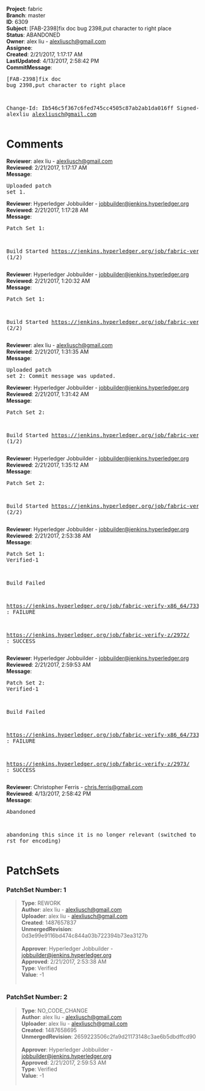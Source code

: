<strong>Project</strong>: fabric<br><strong>Branch</strong>: master<br><strong>ID</strong>: 6309<br><strong>Subject</strong>: [FAB-2398]fix doc bug 2398,put character to right place<br><strong>Status</strong>: ABANDONED<br><strong>Owner</strong>: alex liu - alexliusch@gmail.com<br><strong>Assignee</strong>:<br><strong>Created</strong>: 2/21/2017, 1:17:17 AM<br><strong>LastUpdated</strong>: 4/13/2017, 2:58:42 PM<br><strong>CommitMessage</strong>:<br><pre>[FAB-2398]fix doc bug 2398,put character to right place

Change-Id: Ib546c5f367c6fed745cc4505c87ab2ab1da016ff
Signed-off-by: alexliu <alexliusch@gmail.com>
</pre><h1>Comments</h1><strong>Reviewer</strong>: alex liu - alexliusch@gmail.com<br><strong>Reviewed</strong>: 2/21/2017, 1:17:17 AM<br><strong>Message</strong>: <pre>Uploaded patch set 1.</pre><strong>Reviewer</strong>: Hyperledger Jobbuilder - jobbuilder@jenkins.hyperledger.org<br><strong>Reviewed</strong>: 2/21/2017, 1:17:28 AM<br><strong>Message</strong>: <pre>Patch Set 1:

Build Started https://jenkins.hyperledger.org/job/fabric-verify-z/2972/ (1/2)</pre><strong>Reviewer</strong>: Hyperledger Jobbuilder - jobbuilder@jenkins.hyperledger.org<br><strong>Reviewed</strong>: 2/21/2017, 1:20:32 AM<br><strong>Message</strong>: <pre>Patch Set 1:

Build Started https://jenkins.hyperledger.org/job/fabric-verify-x86_64/7337/ (2/2)</pre><strong>Reviewer</strong>: alex liu - alexliusch@gmail.com<br><strong>Reviewed</strong>: 2/21/2017, 1:31:35 AM<br><strong>Message</strong>: <pre>Uploaded patch set 2: Commit message was updated.</pre><strong>Reviewer</strong>: Hyperledger Jobbuilder - jobbuilder@jenkins.hyperledger.org<br><strong>Reviewed</strong>: 2/21/2017, 1:31:42 AM<br><strong>Message</strong>: <pre>Patch Set 2:

Build Started https://jenkins.hyperledger.org/job/fabric-verify-z/2973/ (1/2)</pre><strong>Reviewer</strong>: Hyperledger Jobbuilder - jobbuilder@jenkins.hyperledger.org<br><strong>Reviewed</strong>: 2/21/2017, 1:35:12 AM<br><strong>Message</strong>: <pre>Patch Set 2:

Build Started https://jenkins.hyperledger.org/job/fabric-verify-x86_64/7338/ (2/2)</pre><strong>Reviewer</strong>: Hyperledger Jobbuilder - jobbuilder@jenkins.hyperledger.org<br><strong>Reviewed</strong>: 2/21/2017, 2:53:38 AM<br><strong>Message</strong>: <pre>Patch Set 1: Verified-1

Build Failed 

https://jenkins.hyperledger.org/job/fabric-verify-x86_64/7337/ : FAILURE

https://jenkins.hyperledger.org/job/fabric-verify-z/2972/ : SUCCESS</pre><strong>Reviewer</strong>: Hyperledger Jobbuilder - jobbuilder@jenkins.hyperledger.org<br><strong>Reviewed</strong>: 2/21/2017, 2:59:53 AM<br><strong>Message</strong>: <pre>Patch Set 2: Verified-1

Build Failed 

https://jenkins.hyperledger.org/job/fabric-verify-x86_64/7338/ : FAILURE

https://jenkins.hyperledger.org/job/fabric-verify-z/2973/ : SUCCESS</pre><strong>Reviewer</strong>: Christopher Ferris - chris.ferris@gmail.com<br><strong>Reviewed</strong>: 4/13/2017, 2:58:42 PM<br><strong>Message</strong>: <pre>Abandoned

abandoning this since it is no longer relevant (switched to use of rst for encoding)</pre><h1>PatchSets</h1><h3>PatchSet Number: 1</h3><blockquote><strong>Type</strong>: REWORK<br><strong>Author</strong>: alex liu - alexliusch@gmail.com<br><strong>Uploader</strong>: alex liu - alexliusch@gmail.com<br><strong>Created</strong>: 1487657837<br><strong>UnmergedRevision</strong>: 0d3e99e9116bd474c844a03b722394b73ea3127b<br><br><strong>Approver</strong>: Hyperledger Jobbuilder - jobbuilder@jenkins.hyperledger.org<br><strong>Approved</strong>: 2/21/2017, 2:53:38 AM<br><strong>Type</strong>: Verified<br><strong>Value</strong>: -1<br><br></blockquote><h3>PatchSet Number: 2</h3><blockquote><strong>Type</strong>: NO_CODE_CHANGE<br><strong>Author</strong>: alex liu - alexliusch@gmail.com<br><strong>Uploader</strong>: alex liu - alexliusch@gmail.com<br><strong>Created</strong>: 1487658695<br><strong>UnmergedRevision</strong>: 2659223506c2fa9d21173148c3ae6b5dbdffcd90<br><br><strong>Approver</strong>: Hyperledger Jobbuilder - jobbuilder@jenkins.hyperledger.org<br><strong>Approved</strong>: 2/21/2017, 2:59:53 AM<br><strong>Type</strong>: Verified<br><strong>Value</strong>: -1<br><br></blockquote>
